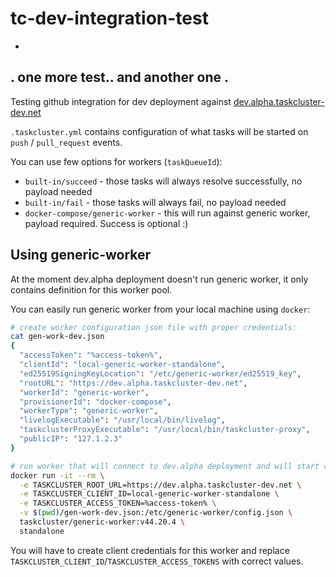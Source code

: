 # tc-dev-integration-test

-
.
one more test.. and another one
.
-


Testing github integration for dev deployment against [dev.alpha.taskcluster-dev.net](https://dev.alpha.taskclsuter-dev.net)

`.taskcluster.yml` contains configuration of what tasks will be started on `push` / `pull_request` events.

You can use few options for workers (`taskQueueId`):

* `built-in/succeed` - those tasks will always resolve successfully, no payload needed
* `built-in/fail` - those tasks will always fail, no payload needed
* `docker-compose/generic-worker` - this will run against generic worker, payload required. Success is optional :)

## Using generic-worker

At the moment dev.alpha deployment doesn't run generic worker, it only contains definition for this worker pool.

You can easily run generic worker from your local machine using `docker`:

```sh
# create worker configuration json file with proper credentials:
cat gen-work-dev.json
{
  "accessToken": "%access-token%",
  "clientId": "local-generic-worker-standalone",
  "ed25519SigningKeyLocation": "/etc/generic-worker/ed25519_key",
  "rootURL": "https://dev.alpha.taskcluster-dev.net",
  "workerId": "generic-worker",
  "provisionerId": "docker-compose",
  "workerType": "generic-worker",
  "livelogExecutable": "/usr/local/bin/livelog",
  "taskclusterProxyExecutable": "/usr/local/bin/taskcluster-proxy",
  "publicIP": "127.1.2.3"
}

# run worker that will connect to dev.alpha deployment and will start claiming tasks from docker-compose/generic-worker queue
docker run -it --rm \
  -e TASKCLUSTER_ROOT_URL=https://dev.alpha.taskcluster-dev.net \
  -e TASKCLUSTER_CLIENT_ID=local-generic-worker-standalone \
  -e TASKCLUSTER_ACCESS_TOKEN=%access-token% \
  -v $(pwd)/gen-work-dev.json:/etc/generic-worker/config.json \
  taskcluster/generic-worker:v44.20.4 \
  standalone
```

You will have to create client credentials for this worker and replace `TASKCLUSTER_CLIENT_ID`/`TASKCLUSTER_ACCESS_TOKENS` with correct values.

